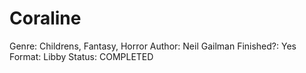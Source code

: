 # Coraline

Genre: Childrens, Fantasy, Horror
Author: Neil Gailman
Finished?: Yes
Format: Libby
Status: COMPLETED